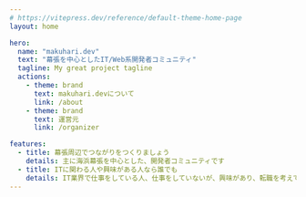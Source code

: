 ```yaml
---
# https://vitepress.dev/reference/default-theme-home-page
layout: home

hero:
  name: "makuhari.dev"
  text: "幕張を中心としたIT/Web系開発者コミュニティ"
  tagline: My great project tagline
  actions:
    - theme: brand
      text: makuhari.devについて
      link: /about
    - theme: brand
      text: 運営元
      link: /organizer

features:
  - title: 幕張周辺でつながりをつくりましょう
    details: 主に海浜幕張を中心とした、開発者コミュニティです
  - title: ITに関わる人や興味がある人なら誰でも
    details: IT業界で仕事をしている人、仕事をしていないが、興味があり、転職を考えている人まで、幅広く歓迎しています
---
```

